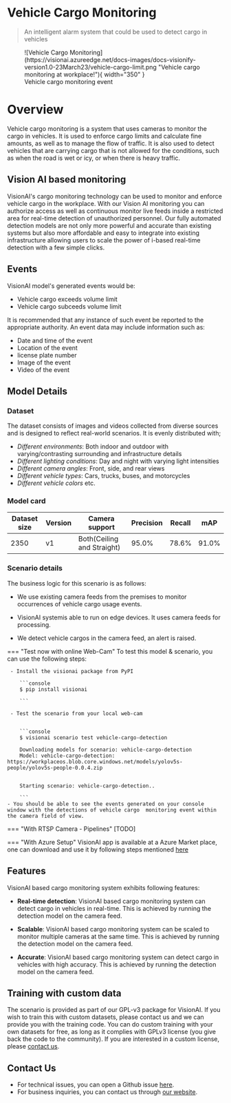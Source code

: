 # **Vehicle Cargo Monitoring**

> An intelligent alarm system that could be used to detect cargo in vehicles

<figure markdown>
  ![Vehicle Cargo Monitoring](https://visionai.azureedge.net/docs-images/docs-visionify-version1.0-23March23/vehicle-cargo-limit.png "Vehicle cargo monitoring at workplace!"){ width="350" }
  <figcaption>Vehicle cargo monitoring event</figcaption>
</figure>

# Overview
Vehicle cargo monitoring is a system that uses cameras to monitor the cargo in vehicles. It is used to enforce cargo limits and calculate fine amounts, as well as to manage the flow of traffic. It is also used to detect vehicles that are carrying cargo that is not allowed for the conditions, such as when the road is wet or icy, or when there is heavy traffic.

## Vision AI based monitoring

VisionAI's cargo monitoring technology can be used to monitor and enforce vehicle cargo in the workplace. With our Vision AI monitoring you can authorize access as well as continuous monitor live feeds inside a restricted area for real-time detection of unauthorized personnel. Our fully automated detection models are not only more powerful and accurate than existing systems but also more affordable and easy to integrate into existing infrastructure allowing users to scale the power of i-based real-time detection with a few simple clicks.

## Events

VisionAI model's generated events would be:

- Vehicle cargo exceeds volume limit
- Vehicle cargo subceeds volume limit

It is recommended that any instance of such event be reported to the appropriate authority.
An event data may include information such as:

- Date and time of the event
- Location of the event
- license plate number
- Image of the event
- Video of the event


## Model Details

### Dataset

The dataset consists of images and videos collected from diverse sources and is designed to reflect real-world scenarios. It is evenly distributed with;
 
- *Different environments*: Both indoor and outdoor with varying/contrasting surrounding and infrastructure details
- *Different lighting conditions*: Day and night with varying light intensities
- *Different camera angles*: Front, side, and rear views
- *Different vehicle types*: Cars, trucks, buses, and motorcycles
- *Different vehicle colors* etc.

### Model card

 <div class="table">
    <table class="fl-table">
        <thead>
        <tr><th>Dataset size</th>
            <th>Version</th>
            <th>Camera support</th>
            <th>Precision</th>
            <th>Recall</th>
            <th>mAP</th>  
        </thead>
        <tbody>
        <tr>
            <td>2350</td>
            <td>v1</td>
            <td>Both(Ceiling and Straight)</td>
            <td>95.0% </td>
            <td>78.6% </td>
            <td>91.0% </td>
        </tr>
        </tbody>
    </table>
</div>

### Scenario details

The business logic for this scenario is as follows: 

- We use existing camera feeds from the premises to monitor occurrences of vehicle cargo usage events. 

- VisionAI systemis able to run on edge devices. It uses camera feeds for processing. 

- We detect vehicle cargos in the camera feed, an alert is raised.


=== "Test now with online Web-Cam"
     To test this model & scenario, you can use the following steps:

     - Install the visionai package from PyPI
     
        ```console
        $ pip install visionai
        
        ```
     
     - Test the scenario from your local web-cam
     

        ```console
        $ visionai scenario test vehicle-cargo-detection

        Downloading models for scenario: vehicle-cargo-detection
        Model: vehicle-cargo-detection: https://workplaceos.blob.core.windows.net/models/yolov5s-people/yolov5s-people-0.0.4.zip
        

        Starting scenario: vehicle-cargo-detection..

        ```
    - You should be able to see the events generated on your console window with the detections of vehicle cargo  monitoring event within the camera field of view.

=== "With RTSP Camera - Pipelines"
     [TODO]
 
=== "With Azure Setup"
     VisionAI app is available at a Azure Market place, one can download and use it by following steps mentioned [here](../overview/azure-managed-app.md)



## Features

VisionAI based cargo monitoring system exhibits following features:

- **Real-time detection**: VisionAI based cargo monitoring system can detect cargo in vehicles in real-time. This is achieved by running the detection model on the camera feed.

-   **Scalable**: VisionAI based cargo monitoring system can be scaled to monitor multiple cameras at the same time. This is achieved by running the detection model on the camera feed.

-   **Accurate**: VisionAI based cargo monitoring system can detect cargo in vehicles with high accuracy. This is achieved by running the detection model on the camera feed.

## Training with custom data

The scenario is provided as part of our GPL-v3 package for VisionAI. If you wish to train this with custom datasets, please contact us and we can provide you with the training code. You can do custom training with your own datasets for free, as long as it complies with GPLv3 license (you give back the code to the community). If you are interested in a custom license, please [contact us](../company/contact.md).


## Contact Us

- For technical issues, you can open a Github issue [here](https://github.com/visionify/visionai).
- For business inquiries, you can contact us through [our website](https://visionify.ai/contact).